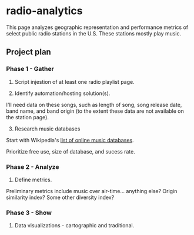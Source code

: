 # radio-analytics
This page analyzes geographic representation and performance metrics of select public radio stations in the U.S. These stations mostly play music.

## Project plan

### Phase 1 - Gather 

1) Script injestion of at least one radio playlist page.

2) Identify automation/hosting solution(s). 

I'll need data on these songs, such as length of song, song release date, band name, and band origin (to the extent these data are not available on the station page).

3) Research music databases

Start with Wikipedia's [list of online music databases](https://en.wikipedia.org/wiki/List_of_online_music_databases). 

Prioritize free use, size of database, and sucess rate.

### Phase 2 - Analyze 

1) Define metrics.

Preliminary metrics include music over air-time... anything else? Origin similarity index? Some other diversity index?

### Phase 3 - Show

1) Data visualizations - cartographic and traditional. 
